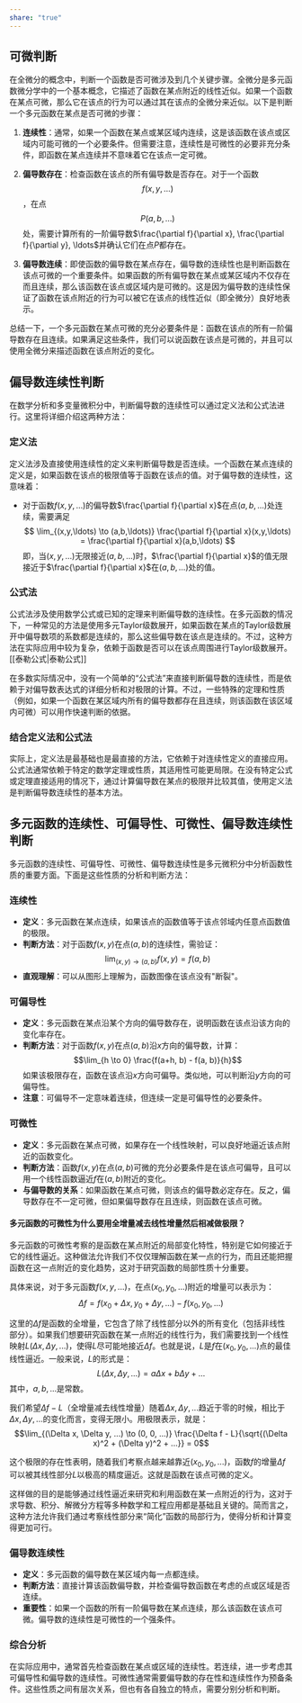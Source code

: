 ```yaml
---
share: "true"
---
```

## 可微判断
在全微分的概念中，判断一个函数是否可微涉及到几个关键步骤。全微分是多元函数微分学中的一个基本概念，它描述了函数在某点附近的线性近似。如果一个函数在某点可微，那么它在该点的行为可以通过其在该点的全微分来近似。以下是判断一个多元函数在某点是否可微的步骤：

1. **连续性**：通常，如果一个函数在某点或某区域内连续，这是该函数在该点或区域内可能可微的一个必要条件。但需要注意，连续性是可微性的必要非充分条件，即函数在某点连续并不意味着它在该点一定可微。

2. **偏导数存在**：检查函数在该点的所有偏导数是否存在。对于一个函数$$f(x, y, \ldots)$$，在点$$P(a, b, \ldots)$$处，需要计算所有的一阶偏导数$\frac{\partial f}{\partial x}, \frac{\partial f}{\partial y}, \ldots$并确认它们在点$P$都存在。

3. **偏导数连续**：即使函数的偏导数在某点存在，偏导数的连续性也是判断函数在该点可微的一个重要条件。如果函数的所有偏导数在某点或某区域内不仅存在而且连续，那么该函数在该点或区域内是可微的。这是因为偏导数的连续性保证了函数在该点附近的行为可以被它在该点的线性近似（即全微分）良好地表示。

总结一下，一个多元函数在某点可微的充分必要条件是：函数在该点的所有一阶偏导数存在且连续。如果满足这些条件，我们可以说函数在该点是可微的，并且可以使用全微分来描述函数在该点附近的变化。

## 偏导数连续性判断
在数学分析和多变量微积分中，判断偏导数的连续性可以通过定义法和公式法进行。这里将详细介绍这两种方法：

### 定义法

定义法涉及直接使用连续性的定义来判断偏导数是否连续。一个函数在某点连续的定义是，如果函数在该点的极限值等于函数在该点的值。对于偏导数的连续性，这意味着：

- 对于函数$f(x, y, \ldots)$的偏导数$\frac{\partial f}{\partial x}$在点$(a, b, \ldots)$处连续，需要满足
$$
\lim_{(x,y,\ldots) \to (a,b,\ldots)} \frac{\partial f}{\partial x}(x,y,\ldots) = \frac{\partial f}{\partial x}(a,b,\ldots)
$$
即，当$(x, y, \ldots)$无限接近$(a, b, \ldots)$时，$\frac{\partial f}{\partial x}$的值无限接近于$\frac{\partial f}{\partial x}$在$(a, b, \ldots)$处的值。

### 公式法

公式法涉及使用数学公式或已知的定理来判断偏导数的连续性。在多元函数的情况下，一种常见的方法是使用多元Taylor级数展开，如果函数在某点的Taylor级数展开中偏导数项的系数都是连续的，那么这些偏导数在该点是连续的。不过，这种方法在实际应用中较为复杂，依赖于函数是否可以在该点周围进行Taylor级数展开。[[泰勒公式|泰勒公式]]

在多数实际情况中，没有一个简单的“公式法”来直接判断偏导数的连续性，而是依赖于对偏导数表达式的详细分析和对极限的计算。不过，一些特殊的定理和性质（例如，如果一个函数在某区域内所有的偏导数都存在且连续，则该函数在该区域内可微）可以用作快速判断的依据。

### 结合定义法和公式法

实际上，定义法是最基础也是最直接的方法，它依赖于对连续性定义的直接应用。公式法通常依赖于特定的数学定理或性质，其适用性可能更局限。在没有特定公式或定理直接适用的情况下，通过计算偏导数在某点的极限并比较其值，使用定义法是判断偏导数连续性的基本方法。


## 多元函数的连续性、可偏导性、可微性、偏导数连续性判断

多元函数的连续性、可偏导性、可微性、偏导数连续性是多元微积分中分析函数性质的重要方面。下面是这些性质的分析和判断方法：

### 连续性

- **定义**：多元函数在某点连续，如果该点的函数值等于该点邻域内任意点函数值的极限。
- **判断方法**：对于函数$f(x, y)$在点$(a, b)$的连续性，需验证：
  $$\lim_{(x,y) \to (a,b)} f(x,y) = f(a,b)$$
- **直观理解**：可以从图形上理解为，函数图像在该点没有"断裂"。

### 可偏导性

- **定义**：多元函数在某点沿某个方向的偏导数存在，说明函数在该点沿该方向的变化率存在。
- **判断方法**：对于函数$f(x, y)$在点$(a, b)$沿$x$方向的偏导数，计算：
  $$\lim_{h \to 0} \frac{f(a+h, b) - f(a, b)}{h}$$
  如果该极限存在，函数在该点沿$x$方向可偏导。类似地，可以判断沿$y$方向的可偏导性。
- **注意**：可偏导不一定意味着连续，但连续一定是可偏导性的必要条件。

### 可微性

- **定义**：多元函数在某点可微，如果存在一个线性映射，可以良好地逼近该点附近的函数变化。
- **判断方法**：函数$f(x, y)$在点$(a, b)$可微的充分必要条件是在该点可偏导，且可以用一个线性函数逼近$f$在$(a, b)$附近的变化。
- **与偏导数的关系**：如果函数在某点可微，则该点的偏导数必定存在。反之，偏导数存在不一定可微，但如果偏导数存在且连续，则函数在该点可微。
#### 多元函数的可微性为什么要用全增量减去线性增量然后相减做极限？
多元函数的可微性考察的是函数在某点附近的局部变化特性，特别是它如何接近于它的线性逼近。这种做法允许我们不仅仅理解函数在某一点的行为，而且还能把握函数在这一点附近的变化趋势，这对于研究函数的局部性质十分重要。

具体来说，对于多元函数$f(x, y, ...)$，在点$(x_0, y_0, ...)$附近的增量可以表示为：
$$\Delta f = f(x_0 + \Delta x, y_0 + \Delta y, ...) - f(x_0, y_0, ...)$$

这里的$\Delta f$是函数的全增量，它包含了除了线性部分以外的所有变化（包括非线性部分）。如果我们想要研究函数在某一点附近的线性行为，我们需要找到一个线性映射$L(\Delta x, \Delta y, ...)$，使得$L$尽可能地接近$\Delta f$。也就是说，$L$是$f$在$(x_0, y_0, ...)$点的最佳线性逼近。一般来说，$L$的形式是：
$$L(\Delta x, \Delta y, ...) = a\Delta x + b\Delta y + ...$$
其中，$a, b, ...$是常数。

我们希望$\Delta f - L$（全增量减去线性增量）随着$\Delta x, \Delta y, ...$趋近于零的时候，相比于$\Delta x, \Delta y, ...$的变化而言，变得无限小。用极限表示，就是：
$$\lim_{(\Delta x, \Delta y, ...) \to (0, 0, ...)} \frac{\Delta f - L}{\sqrt{(\Delta x)^2 + (\Delta y)^2 + ...}} = 0$$

这个极限的存在性表明，随着我们考察点越来越靠近$(x_0, y_0, ...)$，函数$f$的增量$\Delta f$可以被其线性部分$L$以极高的精度逼近。这就是函数在该点可微的定义。

这样做的目的是能够通过线性逼近来研究和利用函数在某一点附近的行为，这对于求导数、积分、解微分方程等多种数学和工程应用都是基础且关键的。简而言之，这种方法允许我们通过考察线性部分来“简化”函数的局部行为，使得分析和计算变得更加可行。
### 偏导数连续性

- **定义**：多元函数的偏导数在某区域内每一点都连续。
- **判断方法**：直接计算该函数偏导数，并检查偏导数函数在考虑的点或区域是否连续。
- **重要性**：如果一个函数的所有一阶偏导数在某点连续，那么该函数在该点可微。偏导数的连续性是可微性的一个强条件。

### 综合分析

在实际应用中，通常首先检查函数在某点或区域的连续性。若连续，进一步考虑其可偏导性和偏导数的连续性。可微性通常需要偏导数的存在性和连续性作为预备条件。这些性质之间有层次关系，但也有各自独立的特点，需要分别分析和判断。
